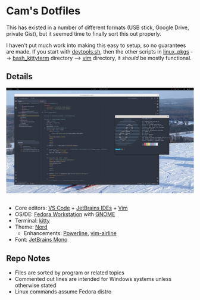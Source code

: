 # Cam's Dotfiles

This has existed in a number of different formats (USB stick, Google Drive, private Gist), but it seemed time to finally sort this out properly.

I haven't put much work into making this easy to setup, so no guarantees are made. If you start with [devtools.sh](./linux_pkgs/devtools.sh), then the other scripts in [linux_pkgs](./linux_pkgs/) --> [bash_kittyterm](./bash_kittyterm/) directory --> [vim](./vim/) directory, it _should_ be mostly functional.

## Details

<img alt="Screenshot of my Fedora desktop, featuring CLion and kitty. CLion is opened to cam-rod/rss-autogen-giscus, and kitty shows neofetch." style="max-width: 100%; height: auto; display: block; margin: 0px auto;" src=./assets/cam-rod_theme.png><br>

- Core editors: [VS Code](https://github.com/Microsoft/vscode/) + [JetBrains IDEs](https://www.jetbrains.com/) + [Vim](https://github.com/vim/vim)
- OS/DE: [Fedora Workstation](https://getfedora.org/en/workstation/) with [GNOME](https://www.gnome.org/)
- Terminal: [kitty](https://github.com/kovidgoyal/kitty)
- Theme: [Nord](https://github.com/arcticicestudio/nord)
    - Enhancements: [Powerline](https://github.com/powerline/powerline), [vim-airline](https://github.com/vim-airline/vim-airline)
- Font: [JetBrains Mono](https://github.com/JetBrains/JetBrainsMono)

## Repo Notes

- Files are sorted by program or related topics
- Commented out lines are intended for Windows systems unless otherwise stated
- Linux commands assume Fedora distro
